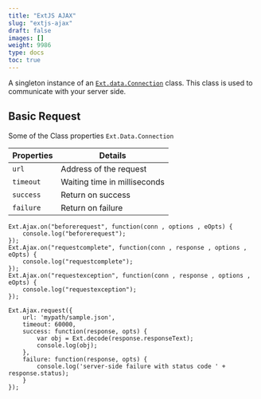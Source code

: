 ```yaml
---
title: "ExtJS AJAX"
slug: "extjs-ajax"
draft: false
images: []
weight: 9986
type: docs
toc: true
---
```


A singleton instance of an [`Ext.data.Connection`][1] class. This class is used to communicate with your server side.


[1]:http://docs.sencha.com/extjs/6.0.1/classic/src/Connection.js.html#Ext.data.Connection

## Basic Request

Some of the Class properties `Ext.Data.Connection`

| Properties | Details |
| --------- | ------- |  
| `url` | Address of the request |
| `timeout` | Waiting time in milliseconds | 
| `success` | Return on success |
| `failure` | Return on failure |


    Ext.Ajax.on("beforerequest", function(conn , options , eOpts) {
        console.log("beforerequest");
    });
    Ext.Ajax.on("requestcomplete", function(conn , response , options , eOpts) {
        console.log("requestcomplete");
    });
    Ext.Ajax.on("requestexception", function(conn , response , options , eOpts) {
        console.log("requestexception");
    });
    
    Ext.Ajax.request({
        url: 'mypath/sample.json',
        timeout: 60000,
        success: function(response, opts) {
            var obj = Ext.decode(response.responseText);
            console.log(obj);                
        },
        failure: function(response, opts) {
            console.log('server-side failure with status code ' + response.status);
        }
    });

